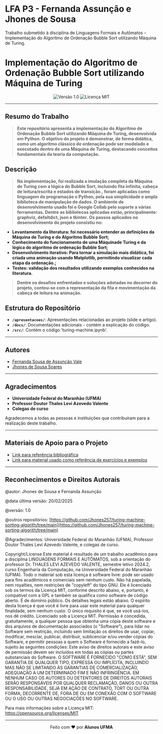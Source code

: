 # LFA P3 - Fernanda Assunção e Jhones de Sousa
Trabalho submetido à disciplina de Linguagens Formais e Autômatos - Implementação do Algoritmo de Ordenação Bubble Sort utilizando Máquina de Turing.


# Implementação do Algoritmo de Ordenação Bubble Sort utilizando Máquina de Turing

<div align="center">
  <img src="https://img.shields.io/badge/Versão-1.0-blue.svg" alt="Versão 1.0">
  <img src="https://img.shields.io/badge/Licença-MIT-green.svg" alt="Licença MIT">
</div>

---

## Resumo do Trabalho

> **Este repositório apresenta a implementação do **Algoritmo de Ordenação Bubble Sort** utilizando **Máquina de Turing**, desenvolvida em Python. O objetivo do projeto é demonstrar, de forma didática, como um algoritmo clássico de ordenação pode ser modelado e executado dentro de uma Máquina de Turing, destacando conceitos fundamentais da teoria da computação.**
## Descrição
> **Na implementação, foi realizada a imulação completa da Máquina de Turing com a lógica do Bubble Sort, incluindo fita infinita, cabeça de leitura/escrita e estados de transição., foram aplicadas como linguagem de programação o Python, pela sua simplicidade e ampla biblioteca de manipulação de dados. O ambiente de desenvolvimento usado foi o Google Collab pelo suporte a várias ferramentas. Dentre as bibliotecas aplicadas estão, principalmente: graphviz, defaltdict, json e tkinter.**
>**Os passos aplicados no desenvolvimento do projeto consistiu no:**
- **Levantamento da literatura: foi necessário entender as definições da Máquina de Turing e do Algoritmo Bubble Sort;**
- **Conhecimento do funcionamento de uma Máquinade Turing e da lógica do algoritmo de ordenação Bubble Sort;**
- **Desenvolvimento iterativo: Para tornar a simulação mais didática, foi criada uma animação usando Matplotlib, permitindo visualizar cada etapa da ordenação.;**
- **Testes: validação dos resultados utilizando exemplos conhecidos na literatura.**

> **Dentre os desafios enfrentados e soluções adotadas no decorrer do projeto, contou-se com a representação da fita e movimentação da cabeça de leitura na animação.**

## Estrutura do Repositório 

- **`/apresentacoes/`**: Apresentações relacionadas ao projeto (slide e artigo).
- **`/docs/`**: Documentações adicionais - contém a explicação do código.
- **`/src/`**: Contém o código 'turing-machine.ipynb'.
---

## Autores

- [Fernanda Sousa de Assunção Vale](fernanda.sav@discente.ufma.br)  
- [Jhones de Sousa Soares](jhones.sousa@discente.ufma.br)  

---

## Agradecimentos

- **Universidade Federal do Maranhão (UFMA)**  
- **Professor Doutor Thales Levi Azevedo Valente**  
- **Colegas de curso**

Agradecemos a todas as pessoas e instituições que contribuíram para a realização deste trabalho.

---

## Materiais de Apoio para o Projeto

- [Link para referência bibliográfica](https://www.marcusramos.com.br/univasf/lfa-2008-1/Apostila.pdf)
- [Link para material usado como referência de exercícios e exemplos](https://github.com/thalesvalente/teaching/tree/main/formal-languages-and-automata)

---

## Reconhecimentos e Direitos Autorais

@autor: Jhones de Sousa e Fernanda Assunção

@data última versão: 20/02/2025

@versão: 1.0

@outros repositórios: [https://github.com/Jhones257/turing-machine-sorting-algorith/tree/main](https://github.com/Jhones257/turing-machine-sorting-algorith/tree/main)

@Agradecimentos: Universidade Federal do Maranhão (UFMA), Professor Doutor Thales Levi Azevedo Valente, e colegas de curso.

Copyright/License
Este material é resultado de um trabalho acadêmico para a disciplina LINGUAGENS FORMAIS E AUTÔMATOS, sob a orientação do professor Dr. THALES LEVI AZEVEDO VALENTE, semestre letivo 2024.2, curso Engenharia da Computação, na Universidade Federal do Maranhão (UFMA). Todo o material sob esta licença é software livre: pode ser usado para fins acadêmicos e comerciais sem nenhum custo. Não há papelada, nem royalties, nem restrições de "copyleft" do tipo GNU. Ele é licenciado sob os termos da Licença MIT, conforme descrito abaixo, e, portanto, é compatível com a GPL e também se qualifica como software de código aberto. É de domínio público. Os detalhes legais estão abaixo. O espírito desta licença é que você é livre para usar este material para qualquer finalidade, sem nenhum custo. O único requisito é que, se você usá-los, nos dê crédito. Licenciado sob a Licença MIT. Permissão é concedida, gratuitamente, a qualquer pessoa que obtenha uma cópia deste software e dos arquivos de documentação associados (o "Software"), para lidar no Software sem restrição, incluindo sem limitação os direitos de usar, copiar, modificar, mesclar, publicar, distribuir, sublicenciar e/ou vender cópias do Software, e permitir pessoas a quem o Software é fornecido a fazê-lo, sujeito às seguintes condições: Este aviso de direitos autorais e este aviso de permissão devem ser incluídos em todas
as cópias ou partes substanciais do Software. O SOFTWARE É FORNECIDO "COMO ESTÁ", SEM GARANTIA DE QUALQUER TIPO, EXPRESSA OU IMPLÍCITA, INCLUINDO MAS NÃO SE LIMITANDO ÀS GARANTIAS DE COMERCIALIZAÇÃO, ADEQUAÇÃO A UM DETERMINADO FIM E NÃO INFRINGÊNCIA. EM NENHUM CASO OS AUTORES OU DETENTORES DE DIREITOS AUTORAIS SERÃO RESPONSÁVEIS POR QUALQUER RECLAMAÇÃO, DANOS OU OUTRA RESPONSABILIDADE, SEJA EM AÇÃO DE CONTRATO, TORT OU OUTRA FORMA, DECORRENTE DE, FORA DE OU EM CONEXÃO COM O SOFTWARE OU O USO OU OUTRAS NEGOCIAÇÕES NO SOFTWARE.

Para mais informações sobre a Licença MIT: https://opensource.org/licenses/MIT

---

<div align="center">
Feito com ♥ por <strong>Alunos UFMA</strong>
</div>
